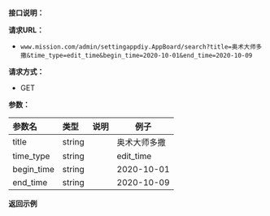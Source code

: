 **接口说明：**

[//]: <> (接口说明)
> 

**请求URL：**

[//]: <> (请求URL)
- ` www.mission.com/admin/settingappdiy.AppBoard/search?title=奥术大师多撒&time_type=edit_time&begin_time=2020-10-01&end_time=2020-10-09 `

**请求方式：**

[//]: <> (请求方式)
- GET 

[//]: <> (Header内容)


[//]: <> (query)
**参数：**

|参数名|类型|说明|例子|
|:---- |:-----|:----- |-----   |
| title | string |  | 奥术大师多撒 |
| time_type | string |  | edit_time |
| begin_time | string |  | 2020-10-01 |
| end_time | string |  | 2020-10-09 |


[//]: <> (参数)



**返回示例**

[//]: <> (返回示例)


[//]: <> (返回参数说明)
